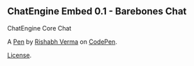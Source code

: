 ChatEngine Embed 0.1 - Barebones Chat
-------------------------------------
ChatEngine Core Chat

A [Pen](https://codepen.io/rishabhverma17/pen/OOaQOe) by [Rishabh Verma](https://codepen.io/rishabhverma17) on [CodePen](https://codepen.io).

[License](https://codepen.io/rishabhverma17/pen/OOaQOe/license).